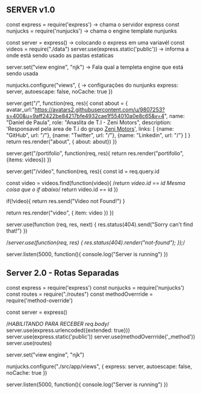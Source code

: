 ## SERVER v1.0
const express = require('express') -> chama o servidor express
const nunjucks = require('nunjucks') -> chama o engine template nunjunks

const server = express() -> colocando o express em uma variavél
const videos = require("./data")
server.use(express.static('public')) -> informa a onde está sendo usado as pastas estaticas

server.set("view engine", "njk") -> Fala qual a templeta engine que está sendo usada

nunjucks.configure("views", { -> configurações do nunjunks
  express: server,
  autoescape: false,
  noCache: true
})

server.get("/", function(req, res){ 
  const about = {
    avatar_url:"https://avatars2.githubusercontent.com/u/9807253?s=400&u=9aff2422be84217bfe4932cae1f554010a0e8c65&v=4",
    name: "Daniel de Paula",
    role: "Anaslita de T.I - Zeni Motors",
    description: 'Responsavel pela area de T.i do grupo <a href="http://www.zenimotors.com" target="_blank">Zeni Motors</a>',
    links: [
      {name: "GitHub", url: "/"},
      {name: "Twitter", url: "/"},
      {name: "Linkedin", url: "/"}
    ]
  }
  return res.render("about", { about: about})
})

server.get("/portifolio", function(req, res){
  return res.render("portifolio", {items: videos})
})

server.get("/video", function(req, res){
  const id = req.query.id

  const video = videos.find(function(video){
    /*return video.id == id Mesma coisa que o if abaixo*/
    return video.id == id
  })

  if(!video){
    return res.send("Video not Found!")
  }

  return res.render("video", { item: video })
})

server.use(function (req, res, next) {
  res.status(404).send("Sorry can't find that!")
})

/*server.use(function(req, res) {
  res.status(404).render("not-found");
});*/

server.listen(5000, function(){
  console.log("Server is running")
})

## Server 2.0 - Rotas Separadas ##
const express = require('express')
const nunjucks = require('nunjucks')
const routes = require("./routes")
const methodOverrride = require('method-override')

const server = express()

/*HABILITANDO PARA RECEBER req.body*/
server.use(express.urlencoded({extended: true}))
server.use(express.static('public'))
server.use(methodOverrride('_method'))
server.use(routes)

server.set("view engine", "njk")

nunjucks.configure("./src/app/views", {
  express: server,
  autoescape: false,
  noCache: true
})


server.listen(5000, function(){
  console.log("Server is running")
})